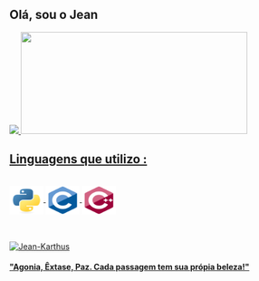 ## Olá, sou o Jean

<div>
  <a href="https://github.com/jaintc">
  <img height="180em" src="https://github-readme-stats.vercel.app/api?username=jaintc&show_icons=true&theme=dracula&include_all_commits=true&count_private=true"/>
  <img height="180em" width = 400 src="https://github-readme-stats.vercel.app/api/top-langs/?username=jaintc&layout=compact&langs_count=7&theme=dracula"/>
    </div>
    
## Linguagens que utilizo :
    
    

  <div style="display: inline_block"><br>
  <img align="center" alt="Jean-Py" height="50" width="60" src="https://raw.githubusercontent.com/devicons/devicon/master/icons/python/python-original.svg">
  <img align="center" alt="Jean-C" height="50" width="60" src="https://raw.githubusercontent.com/devicons/devicon/master/icons/c/c-original.svg">
  <img align="center" alt="Jean-Py" height="50" width="60" src="https://raw.githubusercontent.com/devicons/devicon/master/icons/cplusplus/cplusplus-original.svg">
  </div>
  
 ##
 ##
 ##

 <div style="display: inline_block"><br>
 <img align="center" alt="Jean-Karthus" height="300" width="450" src="https://cdn.discordapp.com/attachments/733782835067879487/886918149348409364/karthus.gif">
 </div>
  
  #### "Agonia, Êxtase, Paz. Cada passagem tem sua própia beleza!" 
